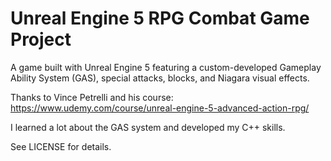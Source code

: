 Unreal Engine 5 RPG Combat Game Project
=============================================

A game built with Unreal Engine 5 featuring a custom-developed Gameplay Ability System (GAS),
special attacks, blocks, and Niagara visual effects.

Thanks to Vince Petrelli and his course:
https://www.udemy.com/course/unreal-engine-5-advanced-action-rpg/

I learned a lot about the GAS system and developed my C++ skills.

See LICENSE for details.